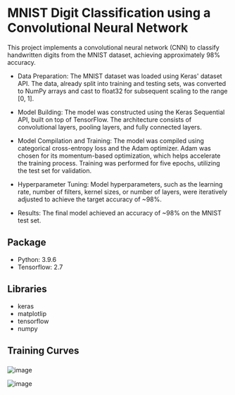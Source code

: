 # MNIST Digit Classification using a Convolutional Neural Network

This project implements a convolutional neural network (CNN) to classify handwritten digits from the MNIST dataset, achieving approximately 98% accuracy.

* Data Preparation: The MNIST dataset was loaded using Keras' dataset API. The data, already split into training and testing sets, was converted to NumPy arrays and cast to float32 for subsequent scaling to the range [0, 1].

* Model Building: The model was constructed using the Keras Sequential API, built on top of TensorFlow. The architecture consists of convolutional layers, pooling layers, and fully connected layers. 

* Model Compilation and Training: The model was compiled using categorical cross-entropy loss and the Adam optimizer. Adam was chosen for its momentum-based optimization, which helps accelerate the training process. Training was performed for five epochs, utilizing the test set for validation.

* Hyperparameter Tuning: Model hyperparameters, such as the learning rate, number of filters, kernel sizes, or number of layers, were iteratively adjusted to achieve the target accuracy of ~98%.

* Results: The final model achieved an accuracy of ~98% on the MNIST test set.

## Package
* Python: 3.9.6
* Tensorflow: 2.7


## Libraries
* keras
* matplotlip
* tensorflow
* numpy


## Training Curves

### 
![image](https://user-images.githubusercontent.com/82214163/142780032-6ad23af6-9347-43aa-a4a8-a6faa122cfc2.png)

![image](https://user-images.githubusercontent.com/82214163/142779277-275e724a-6e48-4d9e-b507-71181fa55caf.png)

<!--
## Model Archetictures Comparison

### CNN Model:
* Training_accuracy = 
### 
-->


